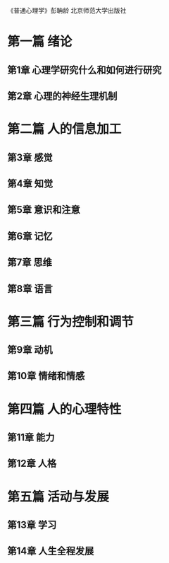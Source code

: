 《普通心理学》彭聃龄 北京师范大学出版社


# 第一篇 绪论
## 第1章 心理学研究什么和如何进行研究
## 第2章 心理的神经生理机制

# 第二篇 人的信息加工
## 第3章 感觉
## 第4章 知觉
## 第5章 意识和注意
## 第6章 记忆
## 第7章 思维
## 第8章 语言

# 第三篇 行为控制和调节
## 第9章 动机
## 第10章 情绪和情感

# 第四篇 人的心理特性
## 第11章 能力
## 第12章 人格

# 第五篇 活动与发展
## 第13章 学习
## 第14章 人生全程发展
